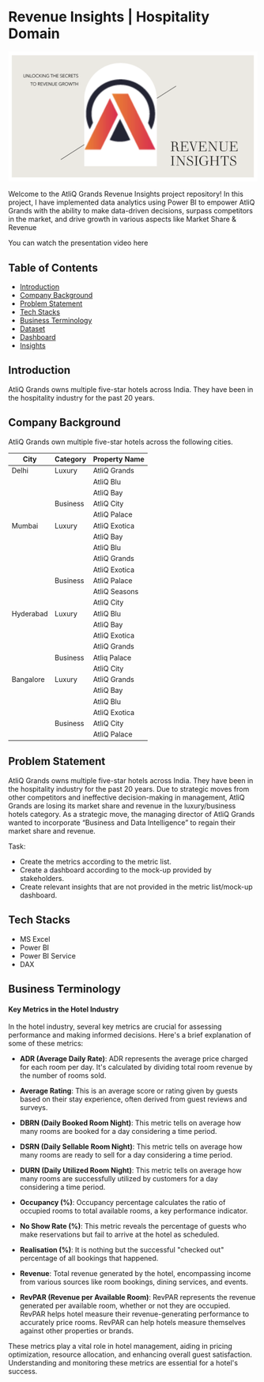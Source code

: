 # Revenue Insights | Hospitality Domain

![AtliQ Grands](images/Thumbnail1.png)

Welcome to the AtliQ Grands Revenue Insights project repository! In this project, I have implemented data analytics using Power BI to empower AtliQ Grands with the ability to make data-driven decisions, surpass competitors in the market, and drive growth in various aspects like Market Share & Revenue

You can watch the presentation video here

## Table of Contents

- [Introduction](#introduction)
- [Company Background](#company-background)
- [Problem Statement](#problem-statement)
- [Tech Stacks](#tech-stacks)
- [Business Terminology](#business-terminology)
- [Dataset](#dataset)
- [Dashboard](#dashboard)
- [Insights](#insights)

## Introduction

AtliQ Grands owns multiple five-star hotels across India. They have been in the hospitality industry for the past 20 years.

## Company Background

AtliQ Grands own multiple five-star hotels across the following cities.

| City       | Category | Property Name       |
|------------|----------|----------------------|
| Delhi      | Luxury   | AtliQ Grands        |
|            |          | AtliQ Blu           |
|            |          | AtliQ Bay           |
|            | Business | AtliQ City           |
|            |          | AtliQ Palace         |
| Mumbai     | Luxury   | AtliQ Exotica       |
|            |          | AtliQ Bay           |
|            |          | AtliQ Blu          |
|            |          | AtliQ Grands           |
|            |          | AtliQ Exotica           |
|            | Business | AtliQ Palace         |
|            |          | AtliQ Seasons          |
|            |          | AtliQ City          |
| Hyderabad  | Luxury   | AtliQ Blu           |
|            |          | AtliQ Bay           |
|            |          | AtliQ Exotica         |
|            |          | AtliQ Grands       |
|            | Business | Atliq Palace          |
|            |          | AtliQ City        |
| Bangalore  | Luxury   | AtliQ Grands        |
|            |          | AtliQ Bay           |
|            |          | AtliQ Blu          |
|            |          | AtliQ Exotica         |
|            | Business | AtliQ City           |
|            |          | AtliQ Palace         |


## Problem Statement

AtliQ Grands owns multiple five-star hotels across India. 
They have been in the hospitality industry for the past 20 years. 
Due to strategic moves from other competitors and ineffective decision-making in management, AtliQ Grands are losing its market share and revenue in the luxury/business hotels category. 
As a strategic move, the managing director of AtliQ Grands wanted to incorporate “Business and Data Intelligence” to regain their market share and revenue.

Task:
- Create the metrics according to the metric list.
- Create a dashboard according to the mock-up provided by stakeholders.
- Create relevant insights that are not provided in the metric list/mock-up dashboard.

## Tech Stacks

- MS Excel
- Power BI
- Power BI Service
- DAX

## Business Terminology

#### Key Metrics in the Hotel Industry

In the hotel industry, several key metrics are crucial for assessing performance and making informed decisions. Here's a brief explanation of some of these metrics:

- **ADR (Average Daily Rate)**: ADR represents the average price charged for each room per day. It's calculated by dividing total room revenue by the number of rooms sold.

- **Average Rating**: This is an average score or rating given by guests based on their stay experience, often derived from guest reviews and surveys.

- **DBRN (Daily Booked Room Night)**: This metric tells on average how many rooms are booked for a day considering a time period.
  
- **DSRN (Daily Sellable Room Night)**: This metric tells on average how many rooms are ready to sell for a day considering a time period.

- **DURN (Daily Utilized Room Night)**: This metric tells on average how many rooms are successfully utilized by customers for a day considering a time period.

- **Occupancy (%)**: Occupancy percentage calculates the ratio of occupied rooms to total available rooms, a key performance indicator.

- **No Show Rate (%)**: This metric reveals the percentage of guests who make reservations but fail to arrive at the hotel as scheduled.

- **Realisation (%)**: It is nothing but the successful "checked out" percentage of all bookings that happened.

- **Revenue**: Total revenue generated by the hotel, encompassing income from various sources like room bookings, dining services, and events.

- **RevPAR (Revenue per Available Room)**: RevPAR represents the revenue generated per available room, whether or not they are occupied. RevPAR helps hotel measure their revenue-generating performance to accurately price rooms. RevPAR can help hotels measure themselves against other properties or brands. 

These metrics play a vital role in hotel management, aiding in pricing optimization, resource allocation, and enhancing overall guest satisfaction. Understanding and monitoring these metrics are essential for a hotel's success.




